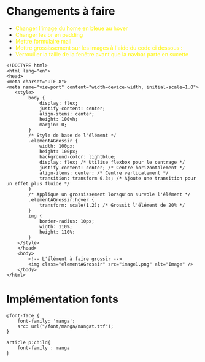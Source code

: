 # Changements à faire
* <span style="color: #FFF500">Changer l'image du home en bleue au hover</span>
* <span style="color: #FFF500">Changer les br en padding</span>
* <span style="color: #FFF500">Mettre formulaire mail</span>
* <span style="color: #FFF500">Mettre grossissement sur les images à l'aide du code ci dessous :</span>
* <span style="color: #FFF500">Verrouiller la taille de la fenêtre avant que la navbar parte en sucette</span>
 
```
<!DOCTYPE html> 
<html lang="en">
<head> 
<meta charset="UTF-8"> 
<meta name="viewport" content="width=device-width, initial-scale=1.0"> 
   <style>
        body {
            display: flex;
            justify-content: center;
            align-items: center;
            height: 100vh;
            margin: 0;
        }
        /* Style de base de l'élément */
        .elementAGrossir {
            width: 100px;
            height: 100px;
            background-color: lightblue;
            display: flex; /* Utilise flexbox pour le centrage */
            justify-content: center; /* Centre horizontalement */
            align-items: center; /* Centre verticalement */
            transition: transform 0.3s; /* Ajoute une transition pour un effet plus fluide */
        }
        /* Applique un grossissement lorsqu'on survole l'élément */
        .elementAGrossir:hover {
            transform: scale(1.2); /* Grossit l'élément de 20% */
        }
        img {
            border-radius: 10px;
            width: 110%;
            height: 110%;
        }
    </style>
    </head>
    <body>
        <!-- L'élément à faire grossir -->
        <img class="elementAGrossir" src="image1.png" alt="Image" />
    </body>
</html> 
```
# Implémentation fonts
```
@font-face {
    font-family: 'manga';
    src: url("/font/manga/mangat.ttf");
}
```
```
article p:child{
    font-family : manga
}
```





